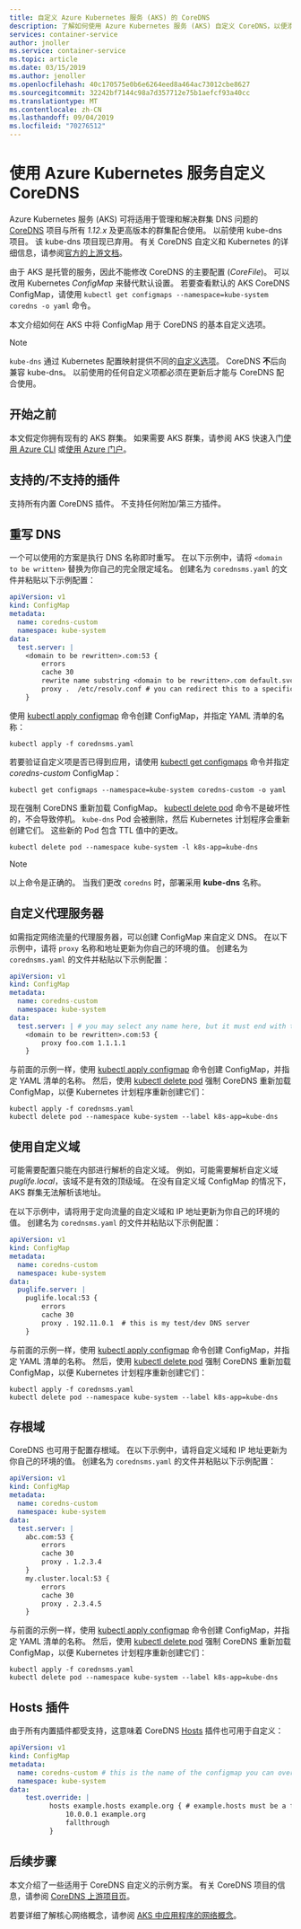```yaml
---
title: 自定义 Azure Kubernetes 服务 (AKS) 的 CoreDNS
description: 了解如何使用 Azure Kubernetes 服务 (AKS) 自定义 CoreDNS，以便添加子域或扩展自定义 DNS 终结点
services: container-service
author: jnoller
ms.service: container-service
ms.topic: article
ms.date: 03/15/2019
ms.author: jenoller
ms.openlocfilehash: 40c170575e0b6e6264eed8a464ac73012cbe8627
ms.sourcegitcommit: 32242bf7144c98a7d357712e75b1aefcf93a40cc
ms.translationtype: MT
ms.contentlocale: zh-CN
ms.lasthandoff: 09/04/2019
ms.locfileid: "70276512"
---
```

# <a name="customize-coredns-with-azure-kubernetes-service"></a>使用 Azure Kubernetes 服务自定义 CoreDNS

Azure Kubernetes 服务 (AKS) 可将适用于管理和解决群集 DNS 问题的 [CoreDNS][coredns] 项目与所有 *1.12.x* 及更高版本的群集配合使用。 以前使用 kube-dns 项目。 该 kube-dns 项目现已弃用。 有关 CoreDNS 自定义和 Kubernetes 的详细信息，请参阅[官方的上游文档][corednsk8s]。

由于 AKS 是托管的服务，因此不能修改 CoreDNS 的主要配置 (*CoreFile*)。 可以改用 Kubernetes *ConfigMap* 来替代默认设置。 若要查看默认的 AKS CoreDNS ConfigMap，请使用 `kubectl get configmaps --namespace=kube-system coredns -o yaml` 命令。

本文介绍如何在 AKS 中将 ConfigMap 用于 CoreDNS 的基本自定义选项。

> [!NOTE]
> `kube-dns` 通过 Kubernetes 配置映射提供不同的[自定义选项][kubednsblog]。 CoreDNS **不**后向兼容 kube-dns。 以前使用的任何自定义项都必须在更新后才能与 CoreDNS 配合使用。

## <a name="before-you-begin"></a>开始之前

本文假定你拥有现有的 AKS 群集。 如果需要 AKS 群集，请参阅 AKS 快速入门[使用 Azure CLI][aks-quickstart-cli] 或[使用 Azure 门户][aks-quickstart-portal]。

## <a name="what-is-supportedunsupported"></a>支持的/不支持的插件

支持所有内置 CoreDNS 插件。 不支持任何附加/第三方插件。 

## <a name="rewrite-dns"></a>重写 DNS

一个可以使用的方案是执行 DNS 名称即时重写。 在以下示例中，请将 `<domain to be written>` 替换为你自己的完全限定域名。 创建名为 `corednsms.yaml` 的文件并粘贴以下示例配置：

```yaml
apiVersion: v1
kind: ConfigMap
metadata:
  name: coredns-custom
  namespace: kube-system
data:
  test.server: |
    <domain to be rewritten>.com:53 {
        errors
        cache 30
        rewrite name substring <domain to be rewritten>.com default.svc.cluster.local
        proxy .  /etc/resolv.conf # you can redirect this to a specific DNS server such as 10.0.0.10
    }
```

使用 [kubectl apply configmap][kubectl-apply] 命令创建 ConfigMap，并指定 YAML 清单的名称：

```console
kubectl apply -f corednsms.yaml
```

若要验证自定义项是否已得到应用，请使用 [kubectl get configmaps][kubectl-get] 命令并指定 *coredns-custom* ConfigMap：

```
kubectl get configmaps --namespace=kube-system coredns-custom -o yaml
```

现在强制 CoreDNS 重新加载 ConfigMap。 [kubectl delete pod][kubectl delete] 命令不是破坏性的，不会导致停机。 `kube-dns` Pod 会被删除，然后 Kubernetes 计划程序会重新创建它们。 这些新的 Pod 包含 TTL 值中的更改。

```console
kubectl delete pod --namespace kube-system -l k8s-app=kube-dns
```

> [!Note]
> 以上命令是正确的。 当我们更改 `coredns` 时，部署采用 **kube-dns** 名称。

## <a name="custom-proxy-server"></a>自定义代理服务器

如需指定网络流量的代理服务器，可以创建 ConfigMap 来自定义 DNS。 在以下示例中，请将 `proxy` 名称和地址更新为你自己的环境的值。 创建名为 `corednsms.yaml` 的文件并粘贴以下示例配置：

```yaml
apiVersion: v1
kind: ConfigMap
metadata:
  name: coredns-custom
  namespace: kube-system
data:
  test.server: | # you may select any name here, but it must end with the .server file extension
    <domain to be rewritten>.com:53 {
        proxy foo.com 1.1.1.1
    }
```

与前面的示例一样，使用 [kubectl apply configmap][kubectl-apply] 命令创建 ConfigMap，并指定 YAML 清单的名称。 然后，使用 [kubectl delete pod][kubectl delete] 强制 CoreDNS 重新加载 ConfigMap，以便 Kubernetes 计划程序重新创建它们：

```console
kubectl apply -f corednsms.yaml
kubectl delete pod --namespace kube-system --label k8s-app=kube-dns
```

## <a name="use-custom-domains"></a>使用自定义域

可能需要配置只能在内部进行解析的自定义域。 例如，可能需要解析自定义域 *puglife.local*，该域不是有效的顶级域。 在没有自定义域 ConfigMap 的情况下，AKS 群集无法解析该地址。

在以下示例中，请将用于定向流量的自定义域和 IP 地址更新为你自己的环境的值。 创建名为 `corednsms.yaml` 的文件并粘贴以下示例配置：

```yaml
apiVersion: v1
kind: ConfigMap
metadata:
  name: coredns-custom
  namespace: kube-system
data:
  puglife.server: |
    puglife.local:53 {
        errors
        cache 30
        proxy . 192.11.0.1  # this is my test/dev DNS server
    }
```

与前面的示例一样，使用 [kubectl apply configmap][kubectl-apply] 命令创建 ConfigMap，并指定 YAML 清单的名称。 然后，使用 [kubectl delete pod][kubectl delete] 强制 CoreDNS 重新加载 ConfigMap，以便 Kubernetes 计划程序重新创建它们：

```console
kubectl apply -f corednsms.yaml
kubectl delete pod --namespace kube-system --label k8s-app=kube-dns
```

## <a name="stub-domains"></a>存根域

CoreDNS 也可用于配置存根域。 在以下示例中，请将自定义域和 IP 地址更新为你自己的环境的值。 创建名为 `corednsms.yaml` 的文件并粘贴以下示例配置：

```yaml
apiVersion: v1
kind: ConfigMap
metadata:
  name: coredns-custom
  namespace: kube-system
data:
  test.server: |
    abc.com:53 {
        errors
        cache 30
        proxy . 1.2.3.4
    }
    my.cluster.local:53 {
        errors
        cache 30
        proxy . 2.3.4.5
    }

```

与前面的示例一样，使用 [kubectl apply configmap][kubectl-apply] 命令创建 ConfigMap，并指定 YAML 清单的名称。 然后，使用 [kubectl delete pod][kubectl delete] 强制 CoreDNS 重新加载 ConfigMap，以便 Kubernetes 计划程序重新创建它们：

```console
kubectl apply -f corednsms.yaml
kubectl delete pod --namespace kube-system --label k8s-app=kube-dns
```

## <a name="hosts-plugin"></a>Hosts 插件

由于所有内置插件都受支持，这意味着 CoreDNS [Hosts][coredns hosts] 插件也可用于自定义：

```yaml
apiVersion: v1
kind: ConfigMap
metadata:
  name: coredns-custom # this is the name of the configmap you can overwrite with your changes
  namespace: kube-system
data:
    test.override: |
          hosts example.hosts example.org { # example.hosts must be a file
              10.0.0.1 example.org
              fallthrough
          }
```

## <a name="next-steps"></a>后续步骤

本文介绍了一些适用于 CoreDNS 自定义的示例方案。 有关 CoreDNS 项目的信息，请参阅 [CoreDNS 上游项目页][coredns]。

若要详细了解核心网络概念，请参阅 [AKS 中应用程序的网络概念][concepts-network]。

<!-- LINKS - external -->
[kubednsblog]: https://www.danielstechblog.io/using-custom-dns-server-for-domain-specific-name-resolution-with-azure-kubernetes-service/
[coredns]: https://coredns.io/
[corednsk8s]: https://kubernetes.io/docs/tasks/administer-cluster/dns-custom-nameservers/#coredns
[dnscache]: https://coredns.io/plugins/cache/
[kubectl-apply]: https://kubernetes.io/docs/reference/generated/kubectl/kubectl-commands#apply
[kubectl-get]: https://kubernetes.io/docs/reference/generated/kubectl/kubectl-commands#get
[kubectl delete]: https://kubernetes.io/docs/reference/generated/kubectl/kubectl-commands#delete
[coredns hosts]: https://coredns.io/plugins/hosts/

<!-- LINKS - internal -->
[concepts-network]: concepts-network.md
[aks-quickstart-cli]: kubernetes-walkthrough.md
[aks-quickstart-portal]: kubernetes-walkthrough-portal.md
